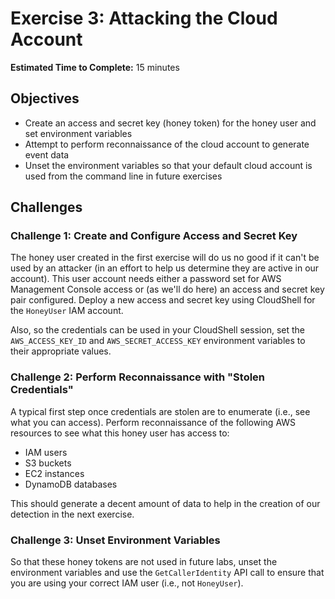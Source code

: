# Exercise 3: Attacking the Cloud Account

<!-- markdownlint-disable MD033-->

<!--Overriding style-->
<style>
  :root {
    --sans-primary-color: #ff0000;
}
</style>

**Estimated Time to Complete:** 15 minutes

## Objectives

* Create an access and secret key (honey token) for the honey user and set environment variables
* Attempt to perform reconnaissance of the cloud account to generate event data
* Unset the environment variables so that your default cloud account is used from the command line in future exercises

## Challenges

### Challenge 1: Create and Configure Access and Secret Key

The honey user created in the first exercise will do us no good if it can't be used by an attacker (in an effort to help us determine they are active in our account). This user account needs either a password set for AWS Management Console access or (as we'll do here) an access and secret key pair configured. Deploy a new access and secret key using CloudShell for the `HoneyUser` IAM account. 

Also, so the credentials can be used in your CloudShell session, set the `AWS_ACCESS_KEY_ID` and `AWS_SECRET_ACCESS_KEY` environment variables to their appropriate values.

### Challenge 2: Perform Reconnaissance with "Stolen Credentials"

A typical first step once credentials are stolen are to enumerate (i.e., see what you can access). Perform reconnaissance of the following AWS resources to see what this honey user has access to:

- IAM users
- S3 buckets
- EC2 instances
- DynamoDB databases

This should generate a decent amount of data to help in the creation of our detection in the next exercise.

### Challenge 3: Unset Environment Variables

So that these honey tokens are not used in future labs, unset the environment variables and use the `GetCallerIdentity` API call to ensure that you are using your correct IAM user (i.e., not `HoneyUser`).